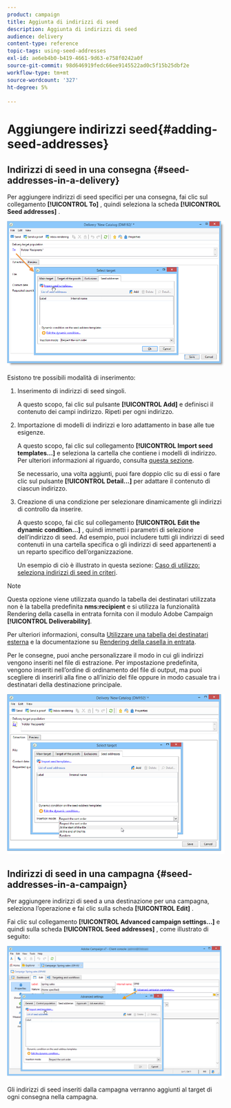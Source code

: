 ```yaml
---
product: campaign
title: Aggiunta di indirizzi di seed
description: Aggiunta di indirizzi di seed
audience: delivery
content-type: reference
topic-tags: using-seed-addresses
exl-id: ae6eb4b0-b419-4661-9d63-e758f0242a0f
source-git-commit: 98d646919fedc66ee9145522ad0c5f15b25dbf2e
workflow-type: tm+mt
source-wordcount: '327'
ht-degree: 5%

---
```


# Aggiungere indirizzi seed{#adding-seed-addresses}

## Indirizzi di seed in una consegna {#seed-addresses-in-a-delivery}

Per aggiungere indirizzi di seed specifici per una consegna, fai clic sul collegamento **[!UICONTROL To]** , quindi seleziona la scheda **[!UICONTROL Seed addresses]** .

![](assets/s_ncs_user_edit_del_addresses_tab.png)

Esistono tre possibili modalità di inserimento:

1. Inserimento di indirizzi di seed singoli.

   A questo scopo, fai clic sul pulsante **[!UICONTROL Add]** e definisci il contenuto dei campi indirizzo. Ripeti per ogni indirizzo.

1. Importazione di modelli di indirizzi e loro adattamento in base alle tue esigenze.

   A questo scopo, fai clic sul collegamento **[!UICONTROL Import seed templates...]** e seleziona la cartella che contiene i modelli di indirizzo. Per ulteriori informazioni al riguardo, consulta [questa sezione](../../delivery/using/creating-seed-addresses.md#creating-seed-address-templates).

   Se necessario, una volta aggiunti, puoi fare doppio clic su di essi o fare clic sul pulsante **[!UICONTROL Detail...]** per adattare il contenuto di ciascun indirizzo.

1. Creazione di una condizione per selezionare dinamicamente gli indirizzi di controllo da inserire.

   A questo scopo, fai clic sul collegamento **[!UICONTROL Edit the dynamic condition...]** , quindi immetti i parametri di selezione dell’indirizzo di seed. Ad esempio, puoi includere tutti gli indirizzi di seed contenuti in una cartella specifica o gli indirizzi di seed appartenenti a un reparto specifico dell’organizzazione.

   Un esempio di ciò è illustrato in questa sezione: [Caso di utilizzo: seleziona indirizzi di seed in criteri](../../delivery/using/use-case--selecting-seed-addresses-on-criteria.md).

>[!NOTE]
>
>Questa opzione viene utilizzata quando la tabella dei destinatari utilizzata non è la tabella predefinita **nms:recipient** e si utilizza la funzionalità Rendering della casella in entrata fornita con il modulo Adobe Campaign **[!UICONTROL Deliverability]**.
>
>Per ulteriori informazioni, consulta [Utilizzare una tabella dei destinatari esterna](../../delivery/using/using-an-external-recipient-table.md) e la documentazione su [Rendering della casella in entrata](../../delivery/using/inbox-rendering.md).

Per le consegne, puoi anche personalizzare il modo in cui gli indirizzi vengono inseriti nel file di estrazione. Per impostazione predefinita, vengono inseriti nell’ordine di ordinamento del file di output, ma puoi scegliere di inserirli alla fine o all’inizio del file oppure in modo casuale tra i destinatari della destinazione principale.

![](assets/s_ncs_user_edit_del_addresses_sort.png)

## Indirizzi di seed in una campagna {#seed-addresses-in-a-campaign}

Per aggiungere indirizzi di seed a una destinazione per una campagna, seleziona l’operazione e fai clic sulla scheda **[!UICONTROL Edit]** .

Fai clic sul collegamento **[!UICONTROL Advanced campaign settings...]** e quindi sulla scheda **[!UICONTROL Seed addresses]** , come illustrato di seguito:

![](assets/s_ncs_user_edit_op_addresses_tab.png)

Gli indirizzi di seed inseriti dalla campagna verranno aggiunti al target di ogni consegna nella campagna.
